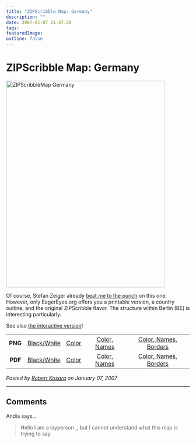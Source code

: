 ```yaml
---
title: "ZIPScribble Map: Germany"
description: ""
date: 2007-01-07 21:47:20
tags: 
featuredImage: 
outline: false
---
```


# ZIPScribble Map: Germany

<a href="/media/attachments/ZIPScribbleMaps/ZIPScribbleMap-Germany-color-names-borders.png" target="_blank" rel="slb_off"><img class="aligncenter" title="ZIPScribbleMap Germany" src="https://media.eagereyes.org/media/attachments/cribbleMap-Germany-color-names-borders-thumb.jpg" alt="ZIPScribbleMap Germany" width="434" height="564" border="0" /></a>

Of course, Stefan Zeiger already <a href="http://szeiger.de/zipmap/">beat me to the punch</a> on this one. However, only EagerEyes.org offers you a printable version, a country outline, and the original ZIPScribble flavor. The structure within Berlin (BE) is interesting particularly.

See also <a href="/zipscribble-maps/interactive-zipscribble-map#DE">the interactive version</a>!

<table width="80%" border="0" align="center">
<tbody>
<tr>
<td align="center"><strong>PNG</strong></td>
<td align="center"><a href="/media/attachments/ZIPScribbleMaps/ZIPScribbleMap-Germany.png" target="_blank" rel="slb_off">Black/White</a></td>
<td align="center"><a href="/media/attachments/ZIPScribbleMaps/ZIPScribbleMap-Germany-color.png" target="_blank" rel="slb_off">Color</a></td>
<td align="center"><a href="/media/attachments/ZIPScribbleMaps/ZIPScribbleMap-Germany-color-names.png" target="_blank" rel="slb_off">Color, Names</a></td>
<td align="center"><a href="/media/attachments/ZIPScribbleMaps/ZIPScribbleMap-Germany-color-names-borders.png" target="_blank" rel="slb_off">Color, Names, Borders</a></td>
</tr>
<tr>
<td align="center"><strong>PDF</strong></td>
<td align="center"><a href="/media/attachments/ZIPScribbleMaps/ZIPScribbleMap-Germany.pdf" target="_blank">Black/White</a></td>
<td align="center"><a href="/media/attachments/ZIPScribbleMaps/ZIPScribbleMap-Germany-color.pdf" target="_blank">Color </a></td>
<td align="center"><a href="/media/attachments/ZIPScribbleMaps/ZIPScribbleMap-Germany-color-names.pdf" target="_blank">Color, Names</a></td>
<td align="center"><a href="/media/attachments/ZIPScribbleMaps/ZIPScribbleMap-Germany-color-names-borders.pdf" target="_blank">Color, Names, Borders</a></td>
</tr>
</tbody>
</table>


_Posted by <a href="/about">Robert Kosara</a> on January 07, 2007_


<aside class="comments">

---
## Comments

Andia says…
>	Hello I am a layperson ,, but I cannot understand what this map is trying to say

</aside>

